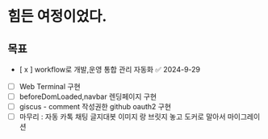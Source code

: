 # 힘든 여정이었다.

## 목표


- [ x ] workflow로 개발,운영 통합 관리 자동화 ✅ 2024-9-29
- [  ] Web Terminal 구현
- [  ] beforeDomLoaded,navbar 렌딩페이지 구현
- [  ] giscus - comment 작성권한 github oauth2 구현
- [  ] 마무리 : 자동 카톡 채팅 글지대봇 이미지 랑 브릿지 놓고 도커로 말아서 마이그레이션
